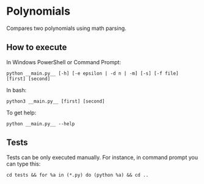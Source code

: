 # Polynomials
Compares two polynomials using math parsing.

## How to execute

In Windows PowerShell or Command Prompt:
```
python __main.py__ [-h] [-e epsilon | -d n | -m] [-s] [-f file] [first] [second]
```

In bash:
```
python3 __main.py__ [first] [second]
```

To get help:

```
python __main.py__ --help
```

## Tests

Tests can be only executed manually.
For instance, in command prompt you can type this:

```
cd tests && for %a in (*.py) do (python %a) && cd ..
```